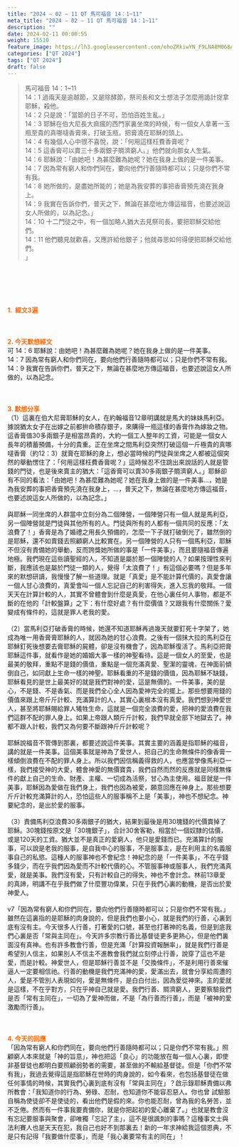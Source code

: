 ```yaml
---
title: "2024 – 02 – 11 QT 馬可福音 14：1~11"
meta_title: "2024 – 02 – 11 QT 馬可福音 14：1~11"
description: ""
date: 2024-02-11 00:00:55
weight: 15510
feature_image: https://lh3.googleusercontent.com/ehoZRkiwYN_F9LNA8M068AYxt73EavCZno-PD1cJRuf5BbSkQVUWr3gNEbt5kSs28Pb_Elg17kSrtf9ybWvojWoMV6I4tPM3vGRGDq6GkKkPdL2Gut4QAIw4-uykKUAtNiKgQKntvsU=w800
categories: ["QT 2024"]
tags: ["QT 2024"]
draft: false
---
```


<blockquote>馬可福音 14：1~11<br />
14：1 過兩天是逾越節，又是除酵節，祭司長和文士想法子怎麼用詭計捉拿耶穌，殺他。<br />
14：2 只是說：「當節的日子不可，恐怕百姓生亂。」<br />
14：3 耶穌在伯大尼長大痲瘋的西門家裏坐席的時候，有一個女人拿著一玉瓶至貴的真哪噠香膏來，打破玉瓶，把膏澆在耶穌的頭上。<br />
14：4 有幾個人心中很不喜悅，說：「何用這樣枉費香膏呢？<br />
14：5 這香膏可以賣三十多兩銀子賙濟窮人。」他們就向那女人生氣。<br />
14：6 耶穌說：「由她吧！為甚麼難為她呢？她在我身上做的是一件美事。<br />
14：7 因為常有窮人和你們同在，要向他們行善隨時都可以；只是你們不常有我。<br />
14：8 她所做的，是盡她所能的；她是為我安葬的事把香膏預先澆在我身上。<br />
14：9 我實在告訴你們，普天之下，無論在甚麼地方傳這福音，也要述說這女人所做的，以為記念。」<br />
14：10 十二門徒之中，有一個加略人猶大去見祭司長，要把耶穌交給他們。<br />
14：11 他們聽見就歡喜，又應許給他銀子；他就尋思如何得便把耶穌交給他們。<br />
」</blockquote><br />
&nbsp;<br />
<br />
&nbsp;<br />
<br />
<span style="color: #ff6600;"><strong>1.  經文3遍</strong></span><br />
<br />
&nbsp;<br />
<br />
<span style="color: #ff6600;"><strong>2. 今天默想經文<br />
</strong></span>可 14：6 耶穌說：由她吧！為甚麼難為她呢？她在我身上做的是一件美事。<br />
14：7 因為常有窮人和你們同在，要向他們行善隨時都可以；只是你們不常有我。<br />
14：9 我實在告訴你們，普天之下，無論在甚麼地方傳這福音，也要述說這女人所做的，以為記念。<br />
<br />
&nbsp;<br />
<br />
<strong><span style="color: #ff6600;">3. 默想分享<br />
</span></strong>（1）這裏在伯大尼膏耶穌的女人，在約翰福音12章明講就是馬大的妹妹馬利亞。據說猶太女子在出嫁之前都拚命積存銀子，來購得一瓶這樣的香膏作為嫁妝之物。這香膏值30多兩銀子是相當昂貴的，大約一個工人整年的工資，可能是一個女人長年的積蓄預備，十分的貴重。正在坐席之間馬利亞突然打破這個一斤極貴的真哪噠香膏（約12：3）就膏在耶穌的身上，想必當時候的門徒與坐席之人都被這個突然的舉動愣住了：「何用這樣枉費香膏呢？」這時候忍不住跳出來說話的人就是管錢的門徒，也是後來賣主的猶大：「這香膏可以賣30多兩銀子賙濟窮人。」耶穌卻有不同的看法：「由她吧！為甚麼難為她呢？她在我身上做的是一件美事…，她是為我安葬的事把香膏預先澆在我身上，…，普天之下，無論在甚麼地方傳這福音，也要述說這女人所做的，以為記念。」<br />
<br />
與耶穌一同坐席的人群當中立刻分為二個陣營，一個陣營只有一個人就是馬利亞，另一個陣營就是門徒與其他所有的人。門徒與所有的人都有一個共同的反應：「太浪費了！」香膏是為了婚禮之用長久預備的，怎麼一下子就打破倒光了，雖然倒的是耶穌，還不如賣錢去照顧窮人比較實在。另一個陣營的人只有一個馬利亞，耶穌不但沒有責備她的舉動，反而誇獎她所做的事是「一件美事」，而且要隨福音傳遍地極。我們現在這些讀聖經的人，不知道是屬於那一個陣營的人？如果按理性來判斷，我應該也是屬於門徒一類的人，覺得「太浪費了！」有這個必要嗎？但是多年來的默想研讀，我慢慢了解一些道理。就是「真愛」是不能計算代價的，真愛會讓一個人甘心浪費的，真愛會叫一個人忘記自己的利害得失，進入忘我的敬拜。一個天天在計算計較的人，其實不曾體會到什麼是真愛，在他心裏任何人事物，都是不斷的在他的「計較盤算」之下：有什麼好處？有什麼價值？又跟我有什麼關係？愛變成有條件的，這就是罪人老我的愛。<br />
<br />
（2）當馬利亞打破香膏的時候，她還不知道耶穌再過幾天就要釘死十字架了，她成為唯一用香膏膏耶穌的人，就因為她的甘心浪費。之後有一個抹大拉的馬利亞在耶穌釘死後想要去膏耶穌的屍體，卻是沒有機會了，因為耶穌復活了。馬利亞把膏耶穌這件事，就看作是她的婚姻大事一樣的神聖看待。這是一個女人的至愛，也是最美的敬拜，重點不是錢的價值，重點是一個充滿真愛、聖潔的靈魂，在神面前傾倒自己，如同獻上生命一樣的神聖。耶穌看重的不是錢的價值，因為耶穌不缺錢，耶穌看見的是世上最美好的就是我們對神的愛，這是無價的。一件美事，美的是心，不是錢、不是香氣、而是我們全心全人因為愛神完全的擺上。那些想要用錢的價值來跟上帝斤斤計較、充滿算計的人，其實心裏根本沒有真愛。我們想到神愛世人，甚至將耶穌賜給罪人犧牲生命，這就是一個完全浪費的愛，把神的愛浪費在我們這群不配的罪人身上。如果上帝跟人類斤斤計較，我們早就全部下地獄去了。神都不跟人計較，我們又為何要不斷跟神斤斤計較呢？<br />
<br />
耶穌說福音不管傳到那裏，都要述說這件美事。其實主要的涵義是指耶穌的福音，講的就是一件美事。這個美事就是神為了愛世人，把自己的生命無條件的像香膏一樣傾倒浪費在不配的罪人身上。所以我們因信稱義得救的人，也應當學像馬利亞一樣，我們接受神的大愛，體會神愛的無價寶貴，我們自然而然的反應就是同樣無條件的獻上自己的生命、財產、主權、一切成為活祭，甘心為主使用。福音就是一件美事，耶穌因為愛做在我們身上，我們也因為被愛，願意回應在神身上。那些想要斤斤計較充滿算計的人，恐怕這些人的服事稱不上是「美事」，神也不想紀念。神要紀念的，是出於愛的服事。<br />
<br />
（3）責備馬利亞浪費30多兩銀子的猶大，結果到最後是用30塊錢的代價賣掉了耶穌。30塊錢按原文是「30塊銀子」，合計30舍客勒，相當於一個奴隸的估價，或是120天的工資。猶大並不是真正的愛窮人，他只是愛錢而已。充滿算計的服事，可以說是老我的服事，是自我中心的服事，不是服事主，是在利用主的名義服事自己的私慾。這種人的服事神也不會紀念！神紀念的是「一件美事」，不在乎錢多錢少，而在乎我們因為愛而不計較代價的心。不管服事神或服事人，我們充滿真愛，就是美事。我們沒有愛，只有計較自己的得失，神也不會計念。林前13章愛的真諦，明講不在乎我們做了什麼豐功偉業，只在乎我們心裏的動機，是否出於愛神愛人。<br />
<br />
v7「因為常有窮人和你們同在，要向他們行善隨時都可以；只是你們不常有我。」雖然在這裏指的是耶穌的肉身說的，但是我們也要小心，就是我們的行善，心裏到底有沒有主。今天很多人行善，打著愛的口號，甚至也打著神的名義，但是到底我們心裏是否「常與主同在」。今天許多宗教行善比基督徒更多更熱心，但是他們裏面沒有真神。也有許多教會行善，但是充滿「計算投資報酬率」，就是我們行善是希望別人信主，如果別人不信主不進教會我們就立刻停止行善，說穿了這也不是愛，而是計較。神愛世人，但是耶穌行善並不是「交換條件」，不是利用行善來催逼人一定要相信祂。行善的動機是我們充滿神的愛，愛滿出去，就會分享給周遭的人，愛是不管別人表現如何，愛是無條件，是白白付出，因為愛從神來。主的愛就是這樣，不在乎對方，只在乎神自己就是愛。我們行善、賙濟窮人，更要察驗我們是否「常有主同在」，一切為了愛神而做，不是「為行善而行善」，而是「被神的愛激勵而行善」。<br />
<br />
<strong><span style="color: #ff6600;"> </span></strong><br />
<br />
<strong style="font-size: inherit;"><span style="color: #ff6600;">4. 今天的回應<br />
</span></strong>「因為常有窮人和你們同在，要向他們行善隨時都可以；只是你們不常有我。」照顧窮人本來就是「神的旨意」，神也把這「良心」的功能放在每一個人心裏，即使非基督徒也都明白要照顧弱勢者的需要，甚至做的不輸給基督徒。但是「你們不常有我」，我過去覺得這是指耶穌在世時的肉身說的，如今看來，也包括基督徒在做任何事情的時候，其實我們心裏到底有沒有「常與主同在」？啟示錄耶穌責備以弗所教會：「我知道你的行為、勞碌、忍耐，也知道你不能容忍惡人。你也曾 試驗那自稱為使徒卻不是使徒的，看出他們是假的來。你也能忍耐，曾為我的名勞苦，並不乏倦。然而有一件事我要責備你，就是你把起初的愛心離棄了。」也就是教會沒有忘記要服事與聚會，卻唯獨「忘記了主」，這不是很諷刺的事嗎？這種事文士與法利賽人也是天天在犯，我自己也好不到那裏去！新的一年求神給我這個恩典，不是只有記得「我要做什麼事」，而是「我心裏要常有主的同在」！<br />
<br />
<audio style="display: none;" controls="controls"></audio><br />
<br />
<audio style="display: none;" controls="controls"></audio><br />
<br />
<audio style="display: none;" controls="controls"></audio><br />
<br />
<audio style="display: none;" controls="controls"></audio><br />
<br />
<audio style="display: none;" controls="controls"></audio>
        